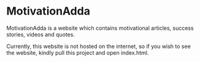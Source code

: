 # MotivationAdda
MotivationAdda is a website which contains motivational articles, success stories, videos and quotes.

Currently, this website is not hosted on the internet, so if you wish to see the website, kindly pull this project and open index.html.
